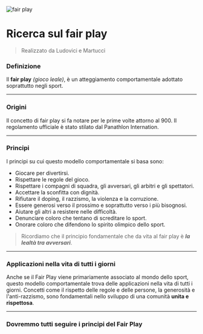 ![fair play](https://images.unsplash.com/photo-1604652716188-e226685e94ca?ixlib=rb-1.2.1&ixid=MnwxMjA3fDB8MHxwaG90by1wYWdlfHx8fGVufDB8fHx8&auto=format&fit=crop&w=1169&q=80)

# Ricerca sul fair play

> Realizzato da Ludovici e Martucci

### Definizione

Il **fair play** *(gioco leale)*, è un atteggiamento comportamentale adottato soprattutto negli sport. 

-------------

### Origini

Il concetto di fair play si fa notare per le prime volte attorno al 900. Il regolamento ufficiale è stato stilato dal Panathlon Internation.

---

### Principi

I principi su cui questo modello comportamentale si basa sono: 

- Giocare per divertirsi.
- Rispettare le regole del gioco.
- Rispettare i compagni di squadra, gli avversari, gli arbitri e gli spettatori.
- Accettare la sconfitta con dignità.
- Rifiutare il doping, il razzismo, la violenza e la corruzione.
- Essere generosi verso il prossimo e soprattutto verso i più bisognosi.
- Aiutare gli altri a resistere nelle difficoltà.
- Denunciare coloro che tentano di screditare lo sport.
- Onorare coloro che difendono lo spirito olimpico dello sport.


> Ricordiamo che il principio fondamentale che da vita al fair play è ***la lealtà tra avversari***.

------

### Applicazioni nella vita di tutti i giorni

Anche se il Fair Play viene primariamente associato al mondo dello sport, questo modello comportamentale trova delle applicazioni nella vita di tutti i giorni. Concetti come il rispetto delle regole e delle persone, la generosità e l'anti-razzismo, sono fondamentali nello sviluppo di una comunità **unita e rispettosa**. 

-----

### Dovremmo **tutti** seguire i principi del Fair Play

